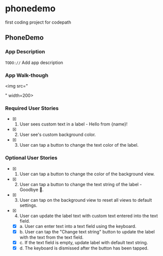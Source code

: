 # phonedemo
first coding project for codepath
## PhoneDemo

### App Description
`TODO://` Add app description

### App Walk-though

<img src="<blockquote class="imgur-embed-pub" lang="en" data-id="a/7oq9qqw" data-context="false" ><a href="//imgur.com/a/7oq9qqw"></a></blockquote><script async src="//s.imgur.com/min/embed.js" charset="utf-8"></script>" width=200><br>

### Required User Stories
- [x] 1. User sees custom text in a label - Hello from {name}!
- [x] 2. User see's custom background color.
- [x] 3. User can tap a button to change the text color of the label.

### Optional User Stories
- [x] 1. User can tap a button to change the color of the background view.
- [x] 2. User can tap a button to change the text string of the label - Goodbye 👋.
- [x] 3. User can tap on the background view to reset all views to default settings.
- [x] 4. User can update the label text with custom text entered into the text field.
   - [x] a. User can enter text into a text field using the keyboard.
   - [x] b. User can tap the "Change text string" button to update the label with the text from the text field.
   - [x] c. If the text field is empty, update label with default text string.
   - [x] d. The keyboard is dismissed after the button has been tapped.

